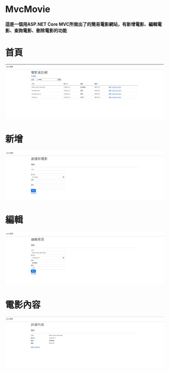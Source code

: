 # MvcMovie
#### 這是一個用ASP.NET Core MVC所做出了的簡易電影網站，有新增電影、編輯電影、查詢電影、刪除電影的功能

# 首頁
![首頁](https://github.com/paulzhu1107/MvcMovie/blob/master/img/p1.jpg)
# 新增
![首頁](https://github.com/paulzhu1107/MvcMovie/blob/master/img/p2.jpg)
# 編輯
![首頁](https://github.com/paulzhu1107/MvcMovie/blob/master/img/p3.jpg)
# 電影內容
![首頁](https://github.com/paulzhu1107/MvcMovie/blob/master/img/p4.jpg)
